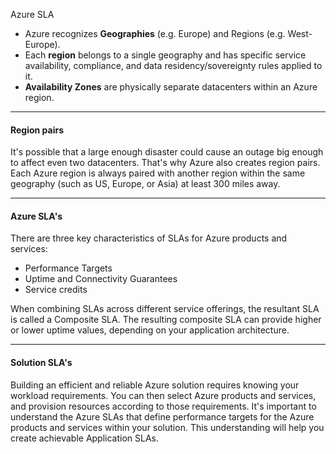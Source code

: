 Azure SLA

- Azure recognizes **Geographies** (e.g. Europe) and Regions (e.g. West-Europe). 
- Each **region** belongs to a single geography and has specific service availability, compliance, and data residency/sovereignty rules applied to it.
- **Availability Zones** are physically separate datacenters within an Azure region.

* * *
#### Region pairs
It's possible that a large enough disaster could cause an outage big enough to affect even two datacenters. That's why Azure also creates region pairs. Each Azure region is always paired with another region within the same geography (such as US, Europe, or Asia) at least 300 miles away. 

* * *
#### Azure SLA's
There are three key characteristics of SLAs for Azure products and services:
- Performance Targets
- Uptime and Connectivity Guarantees
- Service credits

When combining SLAs across different service offerings, the resultant SLA is called a Composite SLA. The resulting composite SLA can provide higher or lower uptime values, depending on your application architecture.

* * *
#### Solution SLA's

Building an efficient and reliable Azure solution requires knowing your workload requirements. You can then select Azure products and services, and provision resources according to those requirements. It's important to understand the Azure SLAs that define performance targets for the Azure products and services within your solution. This understanding will help you create achievable Application SLAs.

